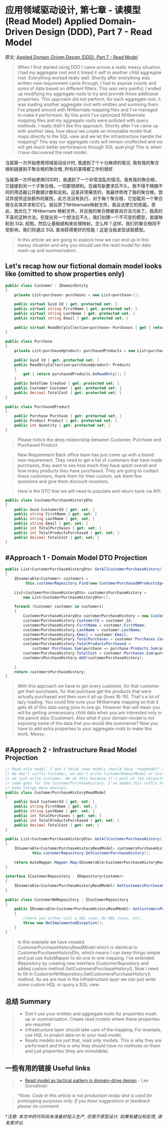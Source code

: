 # 应用领域驱动设计, 第七章 - 读模型 (Read Model) Applied Domain-Driven Design (DDD), Part 7 - Read Model

原文: [Applied Domain-Driven Design (DDD), Part 7 - Read Model](http://www.zankavtaskin.com/2016/06/applied-domain-driven-design-ddd-part-7.html)

> When I first started using DDD I came across a really messy situation. I had my aggregate root and it linked it self to another child aggregate root. Everything worked really well. Shortly after everything was written new requirement came through, I had to expose counts and sums of data based on different filters. This was very painful, I ended up modifying my aggregate roots to try and provide these additional properties. This approach did not perform, for each aggregate root, it was loading another aggregate root with entities and summing them. I've played around with NHibernate mapping files and I've managed to make it performant. By this point I've optimized NHibernate mapping files and my aggregate roots were polluted with query methods. I really didn't like this approach. Shortly after I've came up with another idea, how about we create an immutable model that maps directly to the SQL view and we let the infrastructure handle the mapping? This way our aggregate roots will remain unaffected and we will get much better performance through SQL querying! This is when I have discovered the read model.

当我第一次开始使用领域驱动设计时, 我遇到了个十分麻烦的情况. 我有我的聚合根和链接到子聚合根的聚合根, 所有的事情都工作的很好. 

当我第一次开始使用DDD时，我遇到了一个非常混乱的情况。我有我的聚合根，它链接到另一个子聚合根。一切都很顺利。在编写新要求后不久，我不得不根据不同的筛选器公开数据计数和总和。这是非常痛苦的，我最终修改了我的聚合根，尝试并提供这些额外的属性。此方法没有执行，对于每个聚合根，它加载另一个聚合根与实体并求和它们。我玩弄了NHibernate映射文件，我设法使它的性能。至此，我优化了 NHibernate 映射文件，并且我的聚合根被查询方法污染了。我真的不喜欢这种方法。在提出另一个想法后不久，我们创建一个不可变的模型，直接映射到 SQL 视图，然后让基础结构来处理映射，怎么样？这样，我们的聚合根将不受影响，我们将通过 SQL 查询获得更好的性能！这是当我发现读取模型。

> In this article we are going to explore how we can end up in this messy situation and why you should use the read model for data mash up and summarisation.

## Let's recap how our fictional domain model looks like (omitted to show properties only)

```cs
public class Customer : IDomainEntity
{
    private List<purchase> purchases = new List<purchase>();
 
    public virtual Guid Id { get; protected set; }
    public virtual string FirstName { get; protected set; }
    public virtual string LastName { get; protected set; }
    public virtual string Email { get; protected set; }
 
    public virtual ReadOnlyCollection<purchase> Purchases { get { return this.purchases.AsReadOnly(); } }
}
 
public class Purchase
{
    private List<purchasedproduct> purchasedProducts = new List<purchasedproduct>();
 
    public Guid Id { get; protected set; }
    public ReadOnlyCollection<purchasedproduct> Products
    {
        get { return purchasedProducts.AsReadOnly(); }
    }
    public DateTime Created { get; protected set; }
    public Customer Customer { get; protected set; }
    public decimal TotalCost { get; protected set; }
}
 
public class PurchasedProduct
{
    public Purchase Purchase { get; protected set; }
    public Product Product { get; protected set; }
    public int Quantity { get; protected set; }
}
```

> Please notice the deep relationship between Customer, Purchase and Purchased Product.

> New Requirement 
> Back office team has just come up with a brand new requirement. They need to get a list of customers that have made purchases, they want to see how much they have spent overall and how many products they have purchased. They are going to contact these customers, thank them for their custom, ask them few questions and give them discount vouchers.

> Here is the DTO that we will need to populate and return back via API:

```cs
public class CustomerPurchaseHistoryDto
{
    public Guid CustomerId { get; set; }
    public string FirstName { get; set; }
    public string LastName { get; set; }
    public string Email { get; set; }
    public int TotalPurchases { get; set; }
    public int TotalProductsPurchased { get; set; }
    public decimal TotalCost { get; set; }
}
```

## #Approach 1 - Domain Model DTO Projection

```cs
public List<CustomerPurchaseHistoryDto> GetAllCustomerPurchaseHistory()
{
    IEnumerable<Customer> customers =
         this.customerRepository.Find(new CustomerPurchasedNProductsSpec(1));
 
    List<CustomerPurchaseHistoryDto> customersPurchaseHistory =
        new List<CustomerPurchaseHistoryDto>();
 
    foreach (Customer customer in customers)
    {
        CustomerPurchaseHistoryDto customerPurchaseHistory = new CustomerPurchaseHistoryDto();
        customerPurchaseHistory.CustomerId = customer.Id;
        customerPurchaseHistory.FirstName = customer.FirstName;
        customerPurchaseHistory.LastName = customer.LastName;
        customerPurchaseHistory.Email = customer.Email;
        customerPurchaseHistory.TotalPurchases = customer.Purchases.Count;
        customerPurchaseHistory.TotalProductsPurchased =
            customer.Purchases.Sum(purchase => purchase.Products.Sum(product => product.Quantity));
        customerPurchaseHistory.TotalCost = customer.Purchases.Sum(purchase => purchase.TotalCost);
        customersPurchaseHistory.Add(customerPurchaseHistory);
 
    }
    return customersPurchaseHistory;
}
```

> With this approach we have to get every customer, for that customer get their purchases, for that purchase get the products that were actually purchased and then sum it all up (lines 16-19). That's a lot of lazy loading. You could fine tune your NHibernate mapping so that it gets all of this data using joins in one go. However that will mean you will be getting unnecessary child data when you are interested only in the parent data (Customer).  Also what if your domain-model is not exposing some of the data that you would like summarise? Now you have to add extra properties to your aggregate roots to make this work. Messy.

## #Approach 2 - Infrastructure Read Model Projection 

```cs
// Read only model, I don't think read models should have "readmodel" suffix.
// We don't suffix Customer, we don't write CustomerDomainModel or CustomerModel
// we just write Customer. We do this because it's part of the ubiquitous language,
// same goes for the CustomerPurchaseHistory. I've added this suffix here just to
// make things more obvious.
public class CustomerPurchaseHistoryReadModel
{
    public Guid CustomerId { get; set; }
    public string FirstName { get; set; }
    public string LastName { get; set; }
    public int TotalPurchases { get; set; }
    public int TotalProductsPurchased { get; set; }
    public decimal TotalCost { get; set; }
}
 
public List<CustomerPurchaseHistoryDto> GetAllCustomerPurchaseHistory()
{
    IEnumerable<CustomerPurchaseHistoryReadModel> customersPurchaseHistory =
            this.customerRepository.GetCustomerPurchaseHistory();
 
    return AutoMapper.Mapper.Map<IEnumerable<CustomerPurchaseHistoryReadModel>, List<CustomerPurchaseHistoryDto>>(customersPurchaseHistory);
}
 
interface ICustomerRepository : IRepository<Customer>
{
    IEnumerable<CustomerPurchaseHistoryReadModel> GetCustomersPurchaseHistory();
}
 
public class CustomerNHRepository : ICustomerRepository
{
    public IEnumerable<CustomerPurchaseHistoryReadModel> GetCustomersPurchaseHistory()
    {
        //Here you either call a SQL view, do HQL joins, etc.
        throw new NotImplementedException();
    }
}
```

> In this example we have created CustomerPurchaseHistoryReadModel which is identical to CustomerPurchaseHistoryDto, which means I can keep things simple and just use AutoMapper to do one to one mapping. I've extended IRepository by creating new interface ICustomerRepository and added custom method GetCustomersPurchaseHistory(). Now I need to fill in CustomerNHRepository.GetCustomersPurchaseHistory() method. As we are now in the infrastructure layer we can just write some custom HQL or query a SQL view.

## 总结 Summary

> - Don't use your entities and aggregate roots for properties mush up or summarisation. Create read models where these properties are required. 
> - Infrastructure layer should take care of the mapping. For example, use HQL to project data on to your read model.
> - Reads models are just that, read only models. This is why they are performant and this is why they should have no methods on them and just properties (they are immutable). 

## 一些有用的链接 Useful links

> - [Read model as tactical pattern in domain-drive design](http://gorodinski.com/blog/2012/04/25/read-models-as-a-tactical-pattern-in-domain-driven-design-ddd/) - Lev Gorodinski

> **Note: Code in this article is not production ready and is used for prototyping purposes only. If you have suggestions or feedback please do comment.*

**注意: 本文中的代码尚未准备好投入生产, 仅用于原型设计. 如果有建议和反馈, 请发表评论.*